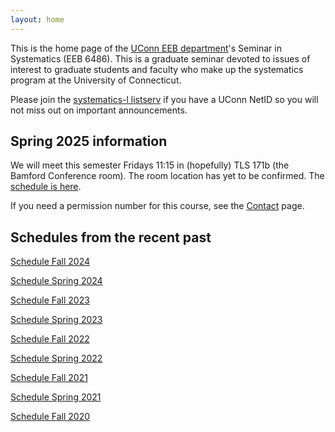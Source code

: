 ```yaml
---
layout: home
---
```

This is the home page of the [UConn EEB department](https://eeb.uconn.edu)'s Seminar in Systematics (EEB 6486). This is a graduate seminar devoted to issues of interest to graduate students and faculty who make up the systematics program at the University of Connecticut.

Please join the [systematics-l listserv](listserv) if you have a UConn NetID so you will not miss out on important announcements.

## Spring 2025 information

We will meet this semester Fridays 11:15 in (hopefully) TLS 171b (the Bamford Conference room). The room location has yet to be confirmed. The [schedule is here](schedule).

If you need a permission number for this course, see the [Contact](contact-info) page.

## Schedules from the recent past ##

[Schedule Fall 2024](schedule-fall-2024)

[Schedule Spring 2024](schedule-spring-2024)

[Schedule Fall 2023](schedule-fall-2023)

[Schedule Spring 2023](schedule-spring-2023)

[Schedule Fall 2022](schedule-fall-2022)

[Schedule Spring 2022](schedule-spring-2022)

[Schedule Fall 2021](schedule-fall-2021)

[Schedule Spring 2021](schedule-spring-2021)

[Schedule Fall 2020](schedule-fall-2020)

